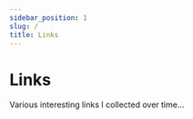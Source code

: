 ```yaml
---
sidebar_position: 1
slug: /
title: Links
---
```


# Links

Various interesting links I collected over time...
